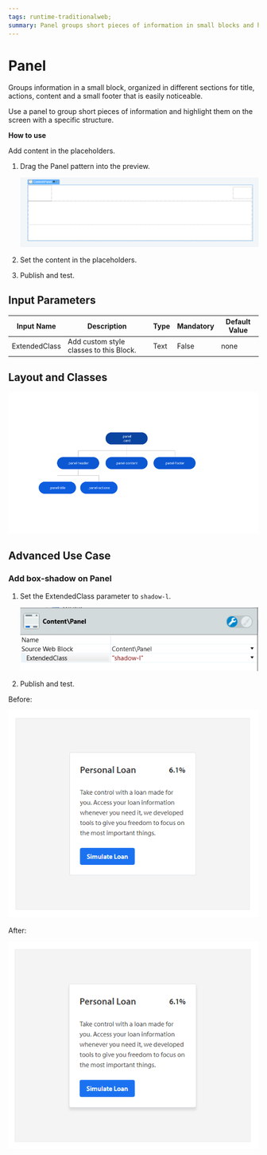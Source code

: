 ```yaml
---
tags: runtime-traditionalweb; 
summary: Panel groups short pieces of information in small blocks and highlights them on the screen with a specific structure.
---
```


# Panel

Groups information in a small block, organized in different sections for title, actions, content and a small footer that is easily noticeable.

Use a panel to group short pieces of information and highlight them on the screen with a specific structure. 

**How to use**

Add content in the placeholders.

1. Drag the Panel pattern into the preview.

    ![](<images/panel-image-1.png?width=500>)

1. Set the content in the placeholders.

1. Publish and test.


## Input Parameters

| **Input Name** |  **Description** |  **Type** | **Mandatory** | **Default Value** |
|---|---|---|---|---|
| ExtendedClass  |  Add custom style classes to this Block. | Text | False | none |
  
## Layout and Classes

![](<images/panel-image-2.png>)

## Advanced Use Case

### Add box-shadow on Panel

1. Set the ExtendedClass parameter to `shadow-l`.
    
    ![](<images/panel-image-3.png>)

1. Publish and test.



Before:

![](<images/panel-image-4.png>)

After:

![](<images/panel-image-5.png>)
